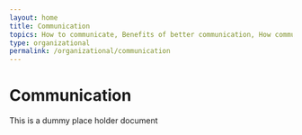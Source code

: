 ```yaml
---
layout: home
title: Communication
topics: How to communicate, Benefits of better communication, How communication work.
type: organizational
permalink: /organizational/communication
---
```


# Communication
This is a dummy place holder document 